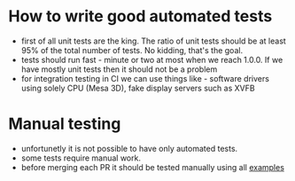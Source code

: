# How to write good automated tests

* first of all unit tests are the king. The ratio of unit tests should be at least 95% of the total number of tests. No kidding, that's the goal.
* tests should run fast - minute or two at most when we reach 1.0.0. If we have mostly unit tests then it should not be a problem
* for integration testing in CI we can use things like - software drivers using solely CPU (Mesa 3D), fake display servers such as XVFB


# Manual testing

* unfortunetly it is not possible to have only automated tests.
* some tests require manual work. 
* before merging each PR it should be tested manually using all [examples](examples)
